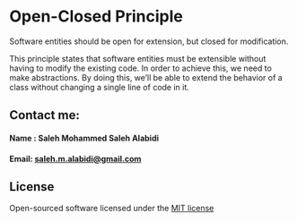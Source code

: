 # Open-Closed Principle

Software entities should be open for extension, but closed for modification.

This principle states that software entities must be extensible without having to modify the existing code. In order to achieve this, we need to make abstractions. By doing this, we’ll be able to extend the behavior of a class without changing a single line of code in it.

## Contact me:
#### Name : Saleh Mohammed Saleh Alabidi
#### Email: saleh.m.alabidi@gmail.com

## License
Open-sourced software licensed under the [MIT license](https://choosealicense.com/licenses/mit/)